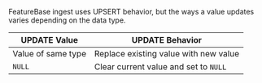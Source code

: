 FeatureBase ingest uses UPSERT behavior, but the ways a value updates varies depending on the data type.

| UPDATE Value | UPDATE Behavior |
|---|---|
| Value of same type | Replace existing value with new value |
| `NULL` | Clear current value and set to `NULL`  |